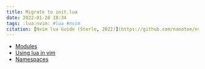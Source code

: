```yaml
---
title: Migrate to init.lua
date: 2022-01-28 18:34
tags: :lua:nvim: #lua #nvim
citation: [Nvim lua Guide (Sterle, 2022)](https://github.com/nanotee/nvim-lua-guide/)
---
```


+ [Modules](202201281850.md)
+ [Using lua in vim](202201281857.md)
+ [Namespaces](202202191605.md)
